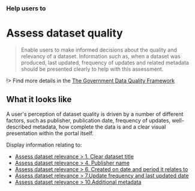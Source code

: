 ### Help users to
# Assess dataset quality 

> Enable users to make informed decisions about the quality and relevancy of a dataset. Information such as, when a dataset was produced, last updated, frequency of updates and related metadata should be presented clearly to help with this assessment.

!> Find more details in the [The Government Data Quality Framework](https://www.gov.uk/government/publications/the-government-data-quality-framework/the-government-data-quality-framework)

## What it looks like

A user's perception of dataset quality is driven by a number of different factors, such as publisher, publication date, frequency of updates, well-described metadata, how complete the data is and a clear visual presentation within the portal itself.

Display information relating to:
+ [Assess dataset relevance > 1. Clear dataset title](main-content/steps/assess-dataset-relevance?id=_1-clear-dataset-title)
+ [Assess dataset relevance > 4. Publisher name](main-content/steps/assess-dataset-relevance?id=_4-publisher-name)
+ [Assess dataset relevance > 6. Created on date and period it relates to](main-content/steps/assess-dataset-relevance?id=_6-created-on-date-and-period-it-relates-to)
+ [Assess dataset relevance > 7.Update frequency and last updated date](main-content/steps/assess-dataset-relevance?id=_7-update-frequency-and-last-updated-date)
+ [Assess dataset relevance > 10.Additional metadata](main-content/steps/assess-dataset-relevance?id=_10-additional-metadata)
